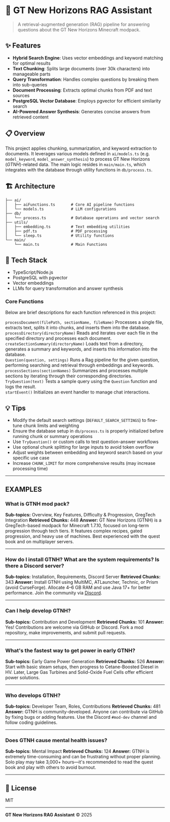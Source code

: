 # 🚀 GT New Horizons RAG Assistant

> A retrieval-augmented generation (RAG) pipeline for answering questions about the GT New Horizons Minecraft modpack.

## ✨ Features

- **Hybrid Search Engine**: Uses vector embeddings and keyword matching for optimal results
- **Text Chunking**: Splits large documents (over 30k characters) into manageable parts
- **Query Transformation**: Handles complex questions by breaking them into sub-queries
- **Document Processing**: Extracts optimal chunks from PDF and text sources
- **PostgreSQL Vector Database**: Employs pgvector for efficient similarity search
- **AI-Powered Answer Synthesis**: Generates concise answers from retrieved content

## 📋 Overview

This project applies chunking, summarization, and keyword extraction to documents. It leverages various models defined in `ai/models.ts` (e.g. `model_keyword`, `model_answer_synthesis`) to process GT New Horizons (*GTNH*)-related data. The main logic resides in `main/main.ts`, which integrates with the database through utility functions in `db/process.ts`.

## 🏗️ Architecture

```
├── ai/
│   ├── aiFunctions.ts       # Core AI pipeline functions
│   └── models.ts            # LLM configurations
├── db/
│   └── process.ts           # Database operations and vector search
├── utils/
│   ├── embedding.ts         # Text embedding utilities
│   ├── pdf.ts               # PDF processing
│   └── sleep.ts             # Utility functions
└── main/
    └── main.ts              # Main Functions
```

## 🔧 Tech Stack

- TypeScript/Node.js
- PostgreSQL with pgvector
- Vector embeddings
- LLMs for query transformation and answer synthesis


### Core Functions
Below are brief descriptions for each function referenced in this project:

`processDocument(filePath, sectionName, fileName)` Processes a single file, extracts text, splits it into chunks, and inserts them into the database.  
`processDirectory(directoryName)` Reads and iterates over each file in the specified directory and processes each document.  
`createSectionSummary(directoryName)` Loads text from a directory, generates a summary and keywords, and inserts this information into the database.  
`Question(question, settings)` Runs a Rag pipeline for the given question, performing searching and retrieval through embeddings and keywords.  
`processSections(sectionNames)` Summarizes and processes multiple sections by iterating through their corresponding directories.  
`TryQuestion(text)` Tests a sample query using the `Question` function and logs the result.  
`startEvent()` Initializes an event handler to manage chat interactions.
## 💡 Tips

- Modify the default search settings (`DEFAULT_SEARCH_SETTINGS`) to fine-tune chunk limits and weighting
- Ensure the database setup in `db/process.ts` is properly initialized before running chunk or summary operations
- Use `TryQuestion()` or custom calls to test question-answer workflows
- Use optional chunk splitting for large inputs to avoid token overflow
- Adjust weights between embedding and keyword search based on your specific use case
- Increase `CHUNK_LIMIT` for more comprehensive results (may increase processing time)

---

## EXAMPLES

### What is GTNH mod pack?

**Sub-topics:** Overview, Key Features, Difficulty & Progression, GregTech Integration
**Retrieved Chunks:** 448
**Answer:**
GT New Horizons (GTNH) is a GregTech-based modpack for Minecraft 1.7.10, focused on long-term progression through tech tiers. It features complex recipes, gated progression, and heavy use of machines. Best experienced with the quest book and on multiplayer servers.

---

###  How do I install GTNH? What are the system requirements? Is there a Discord server?

**Sub-topics:** Installation, Requirements, Discord Server
**Retrieved Chunks:** 343
**Answer:**
Install GTNH using MultiMC, ATLauncher, Technic, or Prism (avoid CurseForge). Allocate 4–6 GB RAM and use Java 17+ for better performance. Join the community via [Discord](https://discord.gg/EXshrPV).

---

### Can I help develop GTNH?

**Sub-topics:** Contribution and Development
**Retrieved Chunks:** 101
**Answer:**
Yes! Contributions are welcome via GitHub or Discord. Fork a mod repository, make improvements, and submit pull requests.

---

### What's the fastest way to get power in early GTNH?

**Sub-topics:** Early Game Power Generation
**Retrieved Chunks:** 526
**Answer:**
Start with basic steam setups, then progress to Cetane-Boosted Diesel in HV. Later, Large Gas Turbines and Solid-Oxide Fuel Cells offer efficient power solutions.

---

### Who develops GTNH?

**Sub-topics:** Developer Team, Roles, Contributions
**Retrieved Chunks:** 481
**Answer:**
GTNH is community-developed. Anyone can contribute via GitHub by fixing bugs or adding features. Use the Discord `#mod-dev` channel and follow coding guidelines.

---

### Does GTNH cause mental health issues?

**Sub-topics:** Mental Impact
**Retrieved Chunks:** 124
**Answer:**
GTNH is extremely time-consuming and can be frustrating without proper planning. Solo play may take 3,000+ hours—it's recommended to read the quest book and play with others to avoid burnout.

---





## 📝 License

MIT

---

**GT New Horizons RAG Assistant** © 2025

